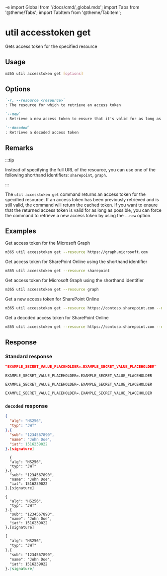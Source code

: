 -e <!-- DISCLAIMER: All secrets, passwords, and sensitive values in this document are examples only and not real credentials. -->
import Global from '/docs/cmd/_global.mdx';
import Tabs from '@theme/Tabs';
import TabItem from '@theme/TabItem';

# util accesstoken get

Gets access token for the specified resource

## Usage

```sh
m365 util accesstoken get [options]
```

## Options

```md definition-list
`-r, --resource <resource>`
: The resource for which to retrieve an access token

`--new`
: Retrieve a new access token to ensure that it's valid for as long as possible

`--decoded`
: Retrieve a decoded access token
```

<Global />

## Remarks

:::tip

Instead of specifying the full URL of the resource, you can use one of the following shorthand identifiers: `sharepoint`, `graph`.

:::

The `util accesstoken get` command returns an access token for the specified resource. If an access token has been previously retrieved and is still valid, the command will return the cached token. If you want to ensure that the returned access token is valid for as long as possible, you can force the command to retrieve a new access token by using the `--new` option.

## Examples

Get access token for the Microsoft Graph

```sh
m365 util accesstoken get --resource https://graph.microsoft.com
```

Get access token for SharePoint Online using the shorthand identifier

```sh
m365 util accesstoken get --resource sharepoint
```

Get access token for Microsoft Graph using the shorthand identifier

```sh
m365 util accesstoken get --resource graph
```

Get a new access token for SharePoint Online

```sh
m365 util accesstoken get --resource https://contoso.sharepoint.com --new
```

Get a decoded access token for SharePoint Online

```sh
m365 util accesstoken get --resource https://contoso.sharepoint.com --decoded
```

## Response

### Standard response

<Tabs>
  <TabItem value="JSON">

  ```json
  "EXAMPLE_SECRET_VALUE_PLACEHOLDER=.EXAMPLE_SECRET_VALUE_PLACEHOLDER"
  ```

  </TabItem>
  <TabItem value="Text">

  ```text
  EXAMPLE_SECRET_VALUE_PLACEHOLDER=.EXAMPLE_SECRET_VALUE_PLACEHOLDER
  ```

  </TabItem>
  <TabItem value="CSV">

  ```csv
  EXAMPLE_SECRET_VALUE_PLACEHOLDER=.EXAMPLE_SECRET_VALUE_PLACEHOLDER
  ```

  </TabItem>
  <TabItem value="Markdown">

  ```md
  EXAMPLE_SECRET_VALUE_PLACEHOLDER=.EXAMPLE_SECRET_VALUE_PLACEHOLDER
  ```

  </TabItem>
</Tabs>

### `decoded` response

<Tabs>
  <TabItem value="JSON">

  ```json
  {
    "alg": "HS256",
    "typ": "JWT"
  }.{
    "sub": "1234567890",
    "name": "John Doe",
    "iat": 1516239022
  }.[signature]
  ```

  </TabItem>
  <TabItem value="Text">

  ```text
    {
    "alg": "HS256",
    "typ": "JWT"
  }.{
    "sub": "1234567890",
    "name": "John Doe",
    "iat": 1516239022
  }.[signature]
  ```

  </TabItem>
  <TabItem value="CSV">

  ```csv
  {
    "alg": "HS256",
    "typ": "JWT"
  }.{
    "sub": "1234567890",
    "name": "John Doe",
    "iat": 1516239022
  }.[signature]
  ```

  </TabItem>
  <TabItem value="Markdown">

  ```md
  {
    "alg": "HS256",
    "typ": "JWT"
  }.{
    "sub": "1234567890",
    "name": "John Doe",
    "iat": 1516239022
  }.[signature]
  ```

  </TabItem>
</Tabs>
